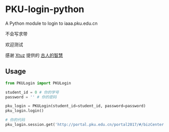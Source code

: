 # PKU-login-python

A Python module to login to iaaa.pku.edu.cn

不会写求带

欢迎测试

感谢 [Xtuz](https://github.com/Xtuzzz) 提供的 [古人的智慧](https://github.com/PkuRH/PKURunningHelper/blob/master/PKURunner/iaaa.py)

## Usage

```python
from PKULogin import PKULogin

student_id = 0 # 你的学号
password = '' # 你的密码

pku_login = PKULogin(student_id=student_id, password=password)
pku_login.login()

# 你的代码
pku_login.session.get('http://portal.pku.edu.cn/portal2017/#/bizCenter')

```
